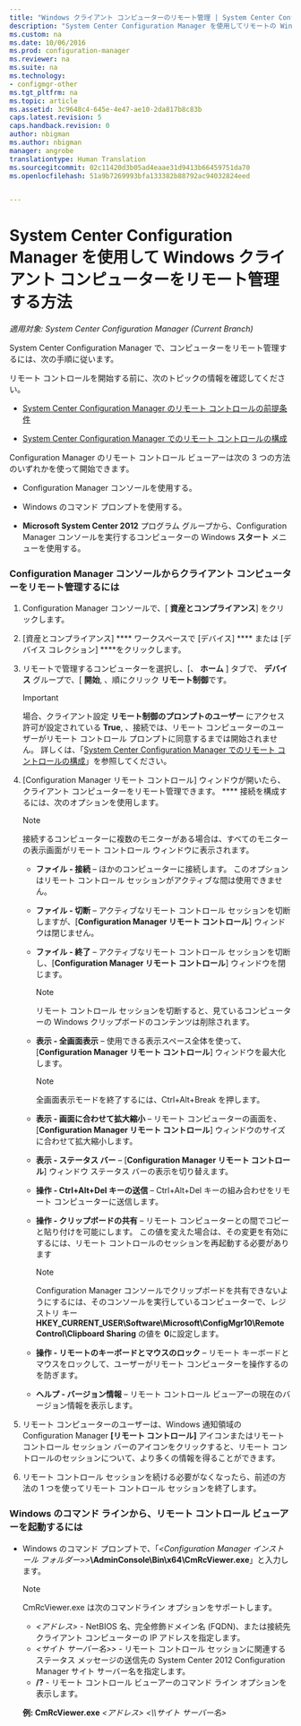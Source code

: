 ```yaml
---
title: "Windows クライアント コンピューターのリモート管理 | System Center Configuration Manager"
description: "System Center Configuration Manager を使用してリモートの Windows クライアント コンピューターを管理します。"
ms.custom: na
ms.date: 10/06/2016
ms.prod: configuration-manager
ms.reviewer: na
ms.suite: na
ms.technology:
- configmgr-other
ms.tgt_pltfrm: na
ms.topic: article
ms.assetid: 3c9648c4-645e-4e47-ae10-2da817b8c83b
caps.latest.revision: 5
caps.handback.revision: 0
author: nbigman
ms.author: nbigman
manager: angrobe
translationtype: Human Translation
ms.sourcegitcommit: 02c11420d3b05ad4eaae31d9413b66459751da70
ms.openlocfilehash: 51a9b7269993bfa133382b88792ac94032824eed


---
```

# <a name="how-to-remotely-administer-a-windows-client-computer-by-using-system-center-configuration-manager"></a>System Center Configuration Manager を使用して Windows クライアント コンピューターをリモート管理する方法

*適用対象: System Center Configuration Manager (Current Branch)*

System Center Configuration Manager で、コンピューターをリモート管理するには、次の手順に従います。  

 リモート コントロールを開始する前に、次のトピックの情報を確認してください。  

-   [System Center Configuration Manager のリモート コントロールの前提条件](../../../../core/clients/manage/remote-control/prerequisites-for-remote-control.md)  

-   [System Center Configuration Manager でのリモート コントロールの構成](../../../../core/clients/manage/remote-control/configuring-remote-control.md)  

 Configuration Manager のリモート コントロール ビューアーは次の 3 つの方法のいずれかを使って開始できます。  

-   Configuration Manager コンソールを使用する。  

-   Windows のコマンド プロンプトを使用する。  

-   **Microsoft System Center 2012** プログラム グループから、Configuration Manager コンソールを実行するコンピューターの Windows **スタート** メニューを使用する。  

### <a name="to-remotely-administer-a-client-computer-from-the-configuration-manager-console"></a>Configuration Manager コンソールからクライアント コンピューターをリモート管理するには  

1.  Configuration Manager コンソールで、[ **資産とコンプライアンス**] をクリックします。  

2.  [資産とコンプライアンス] **** ワークスペースで [デバイス] **** または [デバイス コレクション] ****をクリックします。  

3.  リモートで管理するコンピューターを選択し、[、 **ホーム** ] タブで、 **デバイス** グループで、[ **開始**, 、順にクリック **リモート制御**です。  

    > [!IMPORTANT]  
    >  場合、クライアント設定 **リモート制御のプロンプトのユーザー** にアクセス許可が設定されている **True**, 、接続では、リモート コンピューターのユーザーがリモート コントロール プロンプトに同意するまでは開始されません。 詳しくは、「[System Center Configuration Manager でのリモート コントロールの構成](../../../../core/clients/manage/remote-control/configuring-remote-control.md)」を参照してください。  

4.  [Configuration Manager リモート コントロール] ウィンドウが開いたら、クライアント コンピューターをリモート管理できます。 **** 接続を構成するには、次のオプションを使用します。  

    > [!NOTE]  
    >  接続するコンピューターに複数のモニターがある場合は、すべてのモニターの表示画面がリモート コントロール ウィンドウに表示されます。  

    -   **ファイル - 接続** – ほかのコンピューターに接続します。 このオプションはリモート コントロール セッションがアクティブな間は使用できません。  

    -   **ファイル - 切断** – アクティブなリモート コントロール セッションを切断しますが、[**Configuration Manager リモート コントロール**] ウィンドウは閉じません。  

    -   **ファイル - 終了** – アクティブなリモート コントロール セッションを切断し、[**Configuration Manager リモート コントロール**] ウィンドウを閉じます。  

        > [!NOTE]  
        >  リモート コントロール セッションを切断すると、見ているコンピューターの Windows クリップボードのコンテンツは削除されます。  

    -   **表示 - 全画面表示** – 使用できる表示スペース全体を使って、[**Configuration Manager リモート コントロール**] ウィンドウを最大化します。  

        > [!NOTE]  
        >  全画面表示モードを終了するには、Ctrl+Alt+Break を押します。  

    -   **表示 - 画面に合わせて拡大縮小** – リモート コンピューターの画面を、[**Configuration Manager リモート コントロール**] ウィンドウのサイズに合わせて拡大縮小します。  

    -   **表示 - ステータス バー** – [**Configuration Manager リモート コントロール**] ウィンドウ ステータス バーの表示を切り替えます。  

    -   **操作 - Ctrl+Alt+Del キーの送信** – Ctrl+Alt+Del キーの組み合わせをリモート コンピューターに送信します。  

    -   **操作 - クリップボードの共有** – リモート コンピューターとの間でコピーと貼り付けを可能にします。 この値を変えた場合は、その変更を有効にするには、リモート コントロールのセッションを再起動する必要があります  

        > [!NOTE]  
        >  Configuration Manager コンソールでクリップボードを共有できないようにするには、そのコンソールを実行しているコンピューターで、レジストリ キー **HKEY_CURRENT_USER\Software\Microsoft\ConfigMgr10\Remote Control\Clipboard Sharing** の値を **0**に設定します。  

    -   **操作 - リモートのキーボードとマウスのロック** – リモート キーボードとマウスをロックして、ユーザーがリモート コンピューターを操作するのを防ぎます。  

    -   **ヘルプ - バージョン情報** – リモート コントロール ビューアーの現在のバージョン情報を表示します。  

5.  リモート コンピューターのユーザーは、Windows 通知領域の Configuration Manager **[リモート コントロール]** アイコンまたはリモート コントロール セッション バーのアイコンをクリックすると、リモート コントロールのセッションについて、より多くの情報を得ることができます。  

6.  リモート コントロール セッションを続ける必要がなくなったら、前述の方法の 1 つを使ってリモート コントロール セッションを終了します。  

### <a name="to-start-the-remote-control-viewer-from-the-windows-command-line"></a>Windows のコマンド ラインから、リモート コントロール ビューアーを起動するには  

-   Windows のコマンド プロンプトで、「*<Configuration Manager インストール フォルダー>\>***\AdminConsole\Bin\x64\CmRcViewer.exe**」と入力します。  

    > [!NOTE]  
    >  CmRcViewer.exe は次のコマンドライン オプションをサポートします。  
    >   
    >  -   *<アドレス\>* - NetBIOS 名、完全修飾ドメイン名 (FQDN)、または接続先クライアント コンピューターの IP アドレスを指定します。  
    > -   *<サイト サーバー名>\>* - リモート コントロール セッションに関連するステータス メッセージの送信先の System Center 2012 Configuration Manager サイト サーバー名を指定します。  
    > -   **/?** - リモート コントロール ビューアーのコマンド ライン オプションを表示します。  
    >   
    >  **例: CmRcViewer.exe** *<アドレス\>* *<\\\サイト サーバー名>*  



<!--HONumber=Nov16_HO1-->


